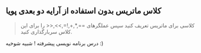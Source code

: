 ## کلاس ماتریس بدون استفاده از آرایه دو بعدی پویا
> کلاسی برای ماتریس تعریف کنید سپس عملگرهای ==,*,+,!=,>>,<< را برای این کلاس سربارگذاری کنید.

درس برنامه نویسی پیشرفته ! شبیه شوخیه :)
